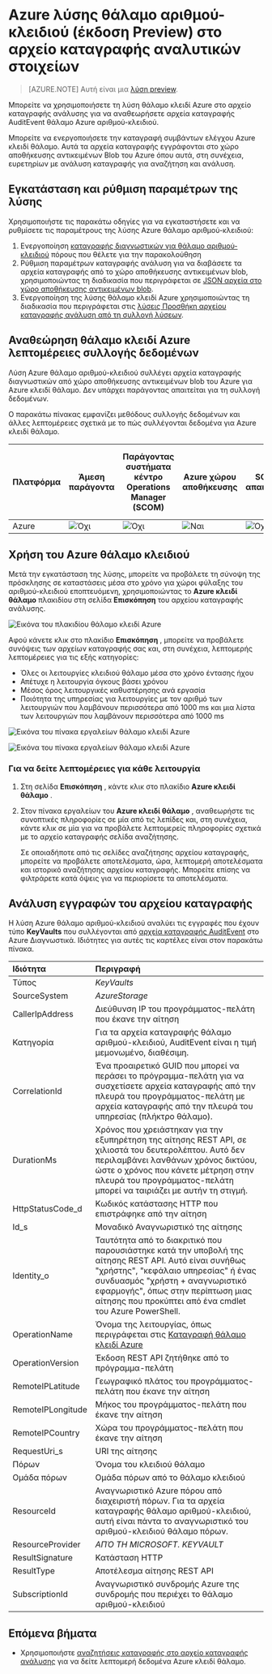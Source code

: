 <properties
    pageTitle="Azure θάλαμο αριθμού-κλειδιού λύσης στο αρχείο καταγραφής ανάλυσης | Microsoft Azure"
    description="Μπορείτε να χρησιμοποιήσετε τη λύση θάλαμο κλειδί Azure στο αρχείο καταγραφής αναλυτικών στοιχείων για να αναθεωρήσετε αρχεία καταγραφής Azure κλειδί θάλαμο."
    services="log-analytics"
    documentationCenter=""
    authors="richrundmsft"
    manager="jochan"
    editor=""/>

<tags
    ms.service="log-analytics"
    ms.workload="na"
    ms.tgt_pltfrm="na"
    ms.devlang="na"
    ms.topic="article"
    ms.date="07/12/2016"
    ms.author="richrund"/>

# <a name="azure-key-vault-preview-solution-in-log-analytics"></a>Azure λύσης θάλαμο αριθμού-κλειδιού (έκδοση Preview) στο αρχείο καταγραφής αναλυτικών στοιχείων

>[AZURE.NOTE] Αυτή είναι μια [λύση preview](log-analytics-add-solutions.md#log-analytics-preview-solutions-and-features).

Μπορείτε να χρησιμοποιήσετε τη λύση θάλαμο κλειδί Azure στο αρχείο καταγραφής ανάλυσης για να αναθεωρήσετε αρχεία καταγραφής AuditEvent θάλαμο Azure αριθμού-κλειδιού.

Μπορείτε να ενεργοποιήσετε την καταγραφή συμβάντων ελέγχου Azure κλειδί θάλαμο. Αυτά τα αρχεία καταγραφής εγγράφονται στο χώρο αποθήκευσης αντικειμένων Blob του Azure όπου αυτά, στη συνέχεια, ευρετηρίων με ανάλυση καταγραφής για αναζήτηση και ανάλυση.

## <a name="install-and-configure-the-solution"></a>Εγκατάσταση και ρύθμιση παραμέτρων της λύσης

Χρησιμοποιήστε τις παρακάτω οδηγίες για να εγκαταστήσετε και να ρυθμίσετε τις παραμέτρους της λύσης Azure θάλαμο αριθμού-κλειδιού:

1.  Ενεργοποίηση [καταγραφής διαγνωστικών για θάλαμο αριθμού-κλειδιού](../key-vault/key-vault-logging.md) πόρους που θέλετε για την παρακολούθηση
2.  Ρύθμιση παραμέτρων καταγραφής ανάλυση για να διαβάσετε τα αρχεία καταγραφής από το χώρο αποθήκευσης αντικειμένων blob, χρησιμοποιώντας τη διαδικασία που περιγράφεται σε [JSON αρχεία στο χώρο αποθήκευσης αντικειμένων blob](../log-analytics/log-analytics-azure-storage-json.md).
3.  Ενεργοποίηση της λύσης θάλαμο κλειδί Azure χρησιμοποιώντας τη διαδικασία που περιγράφεται στις [λύσεις Προσθήκη αρχείου καταγραφής ανάλυση από τη συλλογή λύσεων](log-analytics-add-solutions.md).  

## <a name="review-azure-key-vault-data-collection-details"></a>Αναθεώρηση θάλαμο κλειδί Azure λεπτομέρειες συλλογής δεδομένων

Λύση Azure θάλαμο αριθμού-κλειδιού συλλέγει αρχεία καταγραφής διαγνωστικών από χώρο αποθήκευσης αντικειμένων blob του Azure για Azure κλειδί θάλαμο.
Δεν υπάρχει παράγοντας απαιτείται για τη συλλογή δεδομένων.

Ο παρακάτω πίνακας εμφανίζει μεθόδους συλλογής δεδομένων και άλλες λεπτομέρειες σχετικά με το πώς συλλέγονται δεδομένα για Azure κλειδί θάλαμο.

| Πλατφόρμα | Άμεση παράγοντα | Παράγοντας συστήματα κέντρο Operations Manager (SCOM) | Azure χώρου αποθήκευσης | SCOM απαιτείται; | SCOM παράγοντας δεδομένων που αποστέλλονται μέσω ομάδας διαχείρισης | Συχνότητα συλλογής |
|---|---|---|---|---|---|---|
|Azure|![Όχι](./media/log-analytics-azure-keyvault/oms-bullet-red.png)|![Όχι](./media/log-analytics-azure-keyvault/oms-bullet-red.png)|![Ναι](./media/log-analytics-azure-keyvault/oms-bullet-green.png)|            ![Όχι](./media/log-analytics-azure-keyvault/oms-bullet-red.png)|![Όχι](./media/log-analytics-azure-keyvault/oms-bullet-red.png)| 10 λεπτά|

## <a name="use-azure-key-vault"></a>Χρήση του Azure θάλαμο κλειδιού

Μετά την εγκατάσταση της λύσης, μπορείτε να προβάλετε τη σύνοψη της πρόσκλησης σε καταστάσεις μέσα στο χρόνο για χώροι φύλαξης του αριθμού-κλειδιού εποπτευόμενη, χρησιμοποιώντας το **Azure κλειδί θάλαμο** πλακιδίου στη σελίδα **Επισκόπηση** του αρχείου καταγραφής ανάλυσης.

![Εικόνα του πλακιδίου θάλαμο κλειδί Azure](./media/log-analytics-azure-keyvault/log-analytics-keyvault-tile.png)

Αφού κάνετε κλικ στο πλακίδιο **Επισκόπηση** , μπορείτε να προβάλετε συνόψεις των αρχείων καταγραφής σας και, στη συνέχεια, λεπτομερής λεπτομέρειες για τις εξής κατηγορίες:

- Όλες οι λειτουργίες κλειδιού θάλαμο μέσα στο χρόνο έντασης ήχου
- Απέτυχε η λειτουργία όγκους βάσει χρόνου
- Μέσος όρος λειτουργικές καθυστέρησης ανά εργασία
- Ποιότητα της υπηρεσίας για λειτουργίες με τον αριθμό των λειτουργιών που λαμβάνουν περισσότερα από 1000 ms και μια λίστα των λειτουργιών που λαμβάνουν περισσότερα από 1000 ms

![Εικόνα του πίνακα εργαλείων θάλαμο κλειδί Azure](./media/log-analytics-azure-keyvault/log-analytics-keyvault01.png)

![Εικόνα του πίνακα εργαλείων θάλαμο κλειδί Azure](./media/log-analytics-azure-keyvault/log-analytics-keyvault02.png)

### <a name="to-view-details-for-any-operation"></a>Για να δείτε λεπτομέρειες για κάθε λειτουργία

1. Στη σελίδα **Επισκόπηση** , κάντε κλικ στο πλακίδιο **Azure κλειδί θάλαμο** .
2. Στον πίνακα εργαλείων του **Azure κλειδί θάλαμο** , αναθεωρήστε τις συνοπτικές πληροφορίες σε μία από τις λεπίδες και, στη συνέχεια, κάντε κλικ σε μία για να προβάλετε λεπτομερείς πληροφορίες σχετικά με το αρχείο καταγραφής σελίδα αναζήτησης.

    Σε οποιαδήποτε από τις σελίδες αναζήτησης αρχείου καταγραφής, μπορείτε να προβάλετε αποτελέσματα, ώρα, λεπτομερή αποτελέσματα και ιστορικό αναζήτησης αρχείου καταγραφής. Μπορείτε επίσης να φιλτράρετε κατά όψεις για να περιορίσετε τα αποτελέσματα.

## <a name="log-analytics-records"></a>Ανάλυση εγγραφών του αρχείου καταγραφής

Η λύση Azure θάλαμο αριθμού-κλειδιού αναλύει τις εγγραφές που έχουν τύπο **KeyVaults** που συλλέγονται από [αρχεία καταγραφής AuditEvent](../key-vault/key-vault-logging.md) στο Azure Διαγνωστικά.  Ιδιότητες για αυτές τις καρτέλες είναι στον παρακάτω πίνακα.  

| Ιδιότητα | Περιγραφή |
|:--|:--|
| Τύπος | *KeyVaults* |
| SourceSystem | *AzureStorage* |
| CallerIpAddress | Διεύθυνση IP του προγράμματος-πελάτη που έκανε την αίτηση |
| Κατηγορία      | Για τα αρχεία καταγραφής θάλαμο αριθμού-κλειδιού, AuditEvent είναι η τιμή μεμονωμένο, διαθέσιμη.|
| CorrelationId | Ένα προαιρετικό GUID που μπορεί να περάσει το πρόγραμμα-πελάτη για να συσχετίσετε αρχεία καταγραφής από την πλευρά του προγράμματος-πελάτη με αρχεία καταγραφής από την πλευρά του υπηρεσίας (πλήκτρο θάλαμο). |
| DurationMs | Χρόνος που χρειάστηκαν για την εξυπηρέτηση της αίτησης REST API, σε χιλιοστά του δευτερολέπτου. Αυτό δεν περιλαμβάνει λανθάνων χρόνος δικτύου, ώστε ο χρόνος που κάνετε μέτρηση στην πλευρά του προγράμματος-πελάτη μπορεί να ταιριάζει με αυτήν τη στιγμή. |
| HttpStatusCode_d | Κωδικός κατάστασης HTTP που επιστράφηκε από την αίτηση |
| Id_s       | Μοναδικό Αναγνωριστικό της αίτησης |
| Identity_o | Ταυτότητα από το διακριτικό που παρουσιάστηκε κατά την υποβολή της αίτησης REST API. Αυτό είναι συνήθως "χρήστης", "κεφάλαιο υπηρεσίας" ή ένας συνδυασμός "χρήστη + αναγνωριστικό εφαρμογής", όπως στην περίπτωση μιας αίτησης που προκύπτει από ένα cmdlet του Azure PowerShell. |
| OperationName      | Όνομα της λειτουργίας, όπως περιγράφεται στις [Καταγραφή θάλαμο κλειδί Azure](../key-vault/key-vault-logging.md)|
| OperationVersion      | Έκδοση REST API ζητήθηκε από το πρόγραμμα-πελάτη|
| RemoteIPLatitude | Γεωγραφικό πλάτος του προγράμματος-πελάτη που έκανε την αίτηση |
| RemoteIPLongitude | Μήκος του προγράμματος-πελάτη που έκανε την αίτηση |
| RemoteIPCountry | Χώρα του προγράμματος-πελάτη που έκανε την αίτηση  |
| RequestUri_s | URI της αίτησης |
| Πόρων   | Όνομα του κλειδιού θάλαμο |
| Ομάδα πόρων | Ομάδα πόρων από το θάλαμο κλειδιού |
| ResourceId | Αναγνωριστικό Azure πόρου από διαχειριστή πόρων. Για τα αρχεία καταγραφής θάλαμο αριθμού-κλειδιού, αυτή είναι πάντα το αναγνωριστικό του αριθμού-κλειδιού θάλαμο πόρων. |
| ResourceProvider | *ΑΠΌ ΤΗ MICROSOFT. KEYVAULT* |
| ResultSignature  | Κατάσταση HTTP|
| ResultType      | Αποτέλεσμα αίτησης REST API|
| SubscriptionId | Αναγνωριστικό συνδρομής Azure της συνδρομής που περιέχει το θάλαμο αριθμού-κλειδιού |


## <a name="next-steps"></a>Επόμενα βήματα

- Χρησιμοποιήστε [αναζητήσεις καταγραφής στο αρχείο καταγραφής ανάλυσης](log-analytics-log-searches.md) για να δείτε λεπτομερή δεδομένα Azure κλειδί θάλαμο.
